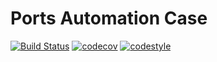 # Ports Automation Case

[![Build Status](https://travis-ci.com/PHMark/ports-automation.svg?branch=main)](https://travis-ci.com/PHMark/ports-automation)
[![codecov](https://codecov.io/gh/PHMark/ports-automation/branch/main/graph/badge.svg?token=ZQ23COSI3V)](https://codecov.io/gh/PHMark/ports-automation)
[![codestyle](https://img.shields.io/badge/codestyle-flake8-28df99)](https://github.com/PHMark/ports-automation)

